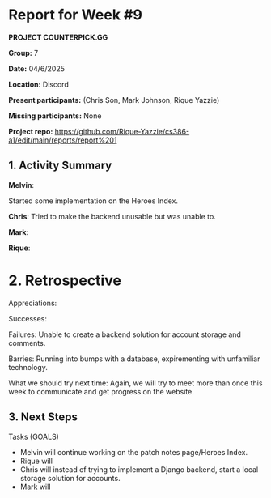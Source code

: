 # Report for Week #9
**PROJECT COUNTERPICK.GG**

**Group:** 7

**Date:** 04/6/2025

**Location:** Discord

**Present participants:** (Chris Son, Mark Johnson, Rique Yazzie)

**Missing participants:** None

**Project repo:** https://github.com/Rique-Yazzie/cs386-a1/edit/main/reports/report%201

## 1. Activity Summary

**Melvin**: 

Started some implementation on the Heroes Index.

**Chris**: 
Tried to make the backend unusable but was unable to.


**Mark**: 



**Rique**: 



# 2. Retrospective

Appreciations: 

Successes:

Failures: Unable to create a backend solution for account storage and comments.

Barries: Running into bumps with a database, expirementing with unfamiliar technology. 

What we should try next time: Again, we will try to meet more than once this week to communicate and get progress on the website.

## 3. Next Steps

Tasks (GOALS)
- Melvin will continue working on the patch notes page/Heroes Index.
- Rique will 
- Chris will instead of trying to implement a Django backend, start a local storage solution for accounts.
- Mark will 
